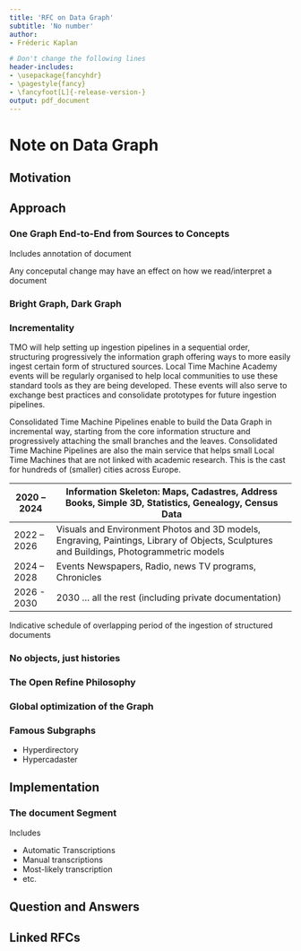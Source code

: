 ```yaml
---
title: 'RFC on Data Graph'
subtitle: 'No number'
author:
- Fréderic Kaplan

# Don't change the following lines
header-includes:
- \usepackage{fancyhdr}
- \pagestyle{fancy}
- \fancyfoot[L]{-release-version-}
output: pdf_document
---
```


# Note on Data Graph

## Motivation



## Approach

### One Graph End-to-End from Sources to Concepts

Includes annotation of document

Any conceputal change may have an effect on how we read/interpret a document 

### Bright Graph, Dark Graph

### Incrementality 

TMO will help setting up ingestion pipelines in a sequential order, structuring progressively the information graph offering ways to more easily ingest certain form of structured sources. Local Time Machine Academy events will be regularly organised to help local communities to use these standard tools as they are being developed. These events will also serve to exchange best practices and consolidate prototypes for future ingestion pipelines.

Consolidated Time Machine Pipelines enable to build the Data Graph in incremental way, starting from the core information structure and progressively attaching the small branches and the leaves. Consolidated Time Machine Pipelines are also the main service that helps small Local Time Machines that are not linked with academic research. This is the cast for hundreds of (smaller) cities across Europe.

| 2020  – 2024 | Information  Skeleton: Maps, Cadastres, Address Books, Simple 3D, Statistics, Genealogy,  Census Data |
| ------------ | ------------------------------------------------------------ |
| 2022  – 2026 | Visuals  and Environment Photos and 3D models, Engraving, Paintings, Library of  Objects, Sculptures and Buildings, Photogrammetric models |
| 2024  – 2028 | Events  Newspapers, Radio, news TV programs, Chronicles      |
| 2026  - 2030 | 2030  … all the rest (including private documentation)       |

Indicative schedule of overlapping period of the ingestion of structured documents



### No objects, just histories

### The Open Refine Philosophy

### Global optimization of the Graph

### Famous Subgraphs

- Hyperdirectory
- Hypercadaster



## Implementation

### The document Segment

Includes 

- Automatic Transcriptions
- Manual transcriptions
- Most-likely transcription
- etc. 





## Question and Answers 



## Linked RFCs

